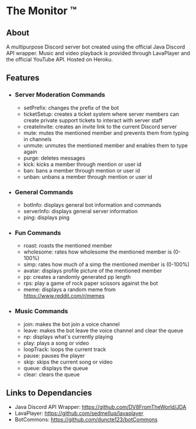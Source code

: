 # The Monitor ™
## About
A multipurpose Discord server bot created using the official Java Discord API wrapper. Music and video playback is provided through LavaPlayer and the official YouTube API. Hosted on Heroku.
## Features
* ### Server Moderation Commands
  * setPrefix: changes the prefix of the bot
  * ticketSetup: creates a ticket system where server members can create private support tickets to interact with server staff
  * createInvite: creates an invite link to the current Discord server
  * mute: mutes the mentioned member and prevents them from typing in channels
  * unmute: unmutes the mentioned member and enables them to type again
  * purge: deletes messages 
  * kick: kicks a member through mention or user id
  * ban: bans a member through mention or user id
  * unban: unbans a member through mention or user id
* ### General Commands
  * botInfo: displays general bot information and commands 
  * serverInfo: displays general server information
  * ping: displays ping 
* ### Fun Commands
  * roast: roasts the mentioned member 
  * wholesome: rates how wholesome the mentioned member is (0-100%)
  * simp: rates how much of a simp the mentioned member is (0-100%)
  * avatar: displays profile picture of the mentioned member 
  * pp: creates a randomly generated pp length 
  * rps: play a game of rock paper scissors against the bot
  * meme: displays a random meme from https://www.reddit.com/r/memes
* ### Music Commands
  * join: makes the bot join a voice channel
  * leave: makes the bot leave the voice channel and clear the queue
  * np: displays what's currently playing
  * play: plays a song or video 
  * loopTrack: loops the current track 
  * pause: pauses the player 
  * skip: skips the current song or video 
  * queue: displays the queue 
  * clear: clears the queue
## Links to Dependancies
* Java Discord API Wrapper: https://github.com/DV8FromTheWorld/JDA 
* LavaPlayer: https://github.com/sedmelluq/lavaplayer
* BotCommons: https://github.com/duncte123/botCommons
